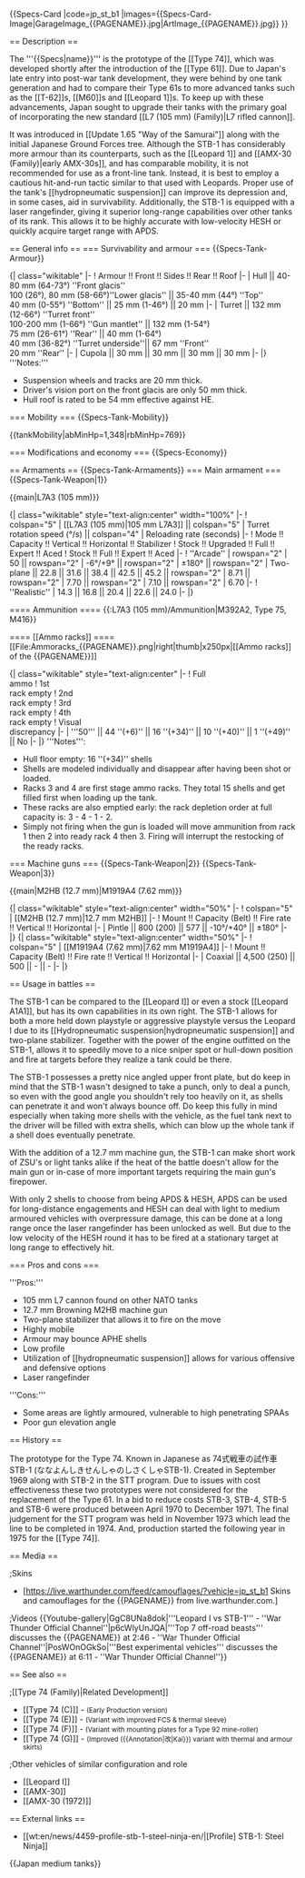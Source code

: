 {{Specs-Card
|code=jp_st_b1
|images={{Specs-Card-Image|GarageImage_{{PAGENAME}}.jpg|ArtImage_{{PAGENAME}}.jpg}}
}}

== Description ==
<!-- ''In the description, the first part should be about the history of the creation and combat usage of the vehicle, as well as its key features. In the second part, tell the reader about the ground vehicle in the game. Insert a screenshot of the vehicle, so that if the novice player does not remember the vehicle by name, he will immediately understand what kind of vehicle the article is talking about.'' -->
The '''{{Specs|name}}''' is the prototype of the [[Type 74]], which was developed shortly after the introduction of the [[Type 61]]. Due to Japan's late entry into post-war tank development, they were behind by one tank generation and had to compare their Type 61s to more advanced tanks such as the [[T-62]]s, [[M60]]s and [[Leopard 1]]s. To keep up with these advancements, Japan sought to upgrade their tanks with the primary goal of incorporating the new standard [[L7 (105 mm) (Family)|L7 rifled cannon]].

It was introduced in [[Update 1.65 "Way of the Samurai"]] along with the initial Japanese Ground Forces tree. Although the STB-1 has considerably more armour than its counterparts, such as the [[Leopard 1]] and [[AMX-30 (Family)|early AMX-30s]], and has comparable mobility, it is not recommended for use as a front-line tank. Instead, it is best to employ a cautious hit-and-run tactic similar to that used with Leopards. Proper use of the tank's [[hydropneumatic suspension]] can improve its depression and, in some cases, aid in survivability. Additionally, the STB-1 is equipped with a laser rangefinder, giving it superior long-range capabilities over other tanks of its rank. This allows it to be highly accurate with low-velocity HESH or quickly acquire target range with APDS.

== General info ==
=== Survivability and armour ===
{{Specs-Tank-Armour}}
<!-- ''Describe armour protection. Note the most well protected and key weak areas. Appreciate the layout of modules as well as the number and location of crew members. Is the level of armour protection sufficient, is the placement of modules helpful for survival in combat? If necessary use a visual template to indicate the most secure and weak zones of the armour.'' -->
{| class="wikitable"
|-
! Armour !! Front !! Sides !! Rear !! Roof
|-
| Hull || 40-80 mm (64-73°) ''Front glacis'' <br> 100 (26°), 80 mm (58-66°)''Lower glacis'' || 35-40 mm (44°) ''Top'' <br> 40 mm (0-55°) ''Bottom'' || 25 mm (1-46°) || 20 mm
|-
| Turret || 132 mm (12-66°) ''Turret front'' <br> 100-200 mm (1-66°) ''Gun mantlet'' || 132 mm (1-54°) <br> 75 mm (26-61°) ''Rear'' || 40 mm (1-64°) <br> 40 mm (36-82°) ''Turret underside''|| 67 mm ''Front'' <br> 20 mm ''Rear''
|-
| Cupola || 30 mm || 30 mm || 30 mm || 30 mm
|-
|}
'''Notes:'''

* Suspension wheels and tracks are 20 mm thick.
* Driver's vision port on the front glacis are only 50 mm thick.
* Hull roof is rated to be 54 mm effective against HE.

=== Mobility ===
{{Specs-Tank-Mobility}}
<!-- ''Write about the mobility of the ground vehicle. Estimate the specific power and manoeuvrability, as well as the maximum speed forwards and backwards.'' -->

{{tankMobility|abMinHp=1,348|rbMinHp=769}}

=== Modifications and economy ===
{{Specs-Economy}}

== Armaments ==
{{Specs-Tank-Armaments}}
=== Main armament ===
{{Specs-Tank-Weapon|1}}
<!-- ''Give the reader information about the characteristics of the main gun. Assess its effectiveness in a battle based on the reloading speed, ballistics and the power of shells. Do not forget about the flexibility of the fire, that is how quickly the cannon can be aimed at the target, open fire on it and aim at another enemy. Add a link to the main article on the gun: <code><nowiki>{{main|Name of the weapon}}</nowiki></code>. Describe in general terms the ammunition available for the main gun. Give advice on how to use them and how to fill the ammunition storage.'' -->
{{main|L7A3 (105 mm)}}

{| class="wikitable" style="text-align:center" width="100%"
|-
! colspan="5" | [[L7A3 (105 mm)|105 mm L7A3]] || colspan="5" | Turret rotation speed (°/s) || colspan="4" | Reloading rate (seconds)
|-
! Mode !! Capacity !! Vertical !! Horizontal !! Stabilizer
! Stock !! Upgraded !! Full !! Expert !! Aced
! Stock !! Full !! Expert !! Aced
|-
! ''Arcade''
| rowspan="2" | 50 || rowspan="2" | -6°/+9° || rowspan="2" | ±180° || rowspan="2" | Two-plane || 22.8 || 31.6 || 38.4 || 42.5 || 45.2 || rowspan="2" | 8.71 || rowspan="2" | 7.70 || rowspan="2" | 7.10 || rowspan="2" | 6.70
|-
! ''Realistic''
| 14.3 || 16.8 || 20.4 || 22.6 || 24.0
|-
|}

==== Ammunition ====
{{:L7A3 (105 mm)/Ammunition|M392A2, Type 75, M416}}

==== [[Ammo racks]] ====
[[File:Ammoracks_{{PAGENAME}}.png|right|thumb|x250px|[[Ammo racks]] of the {{PAGENAME}}]]
<!-- '''Last updated: 1.101.1.16''' -->
{| class="wikitable" style="text-align:center"
|-
! Full<br>ammo
! 1st<br>rack empty
! 2nd<br>rack empty
! 3rd<br>rack empty
! 4th<br>rack empty
! Visual<br>discrepancy
|-
| '''50''' || 44&nbsp;''(+6)'' || 16&nbsp;''(+34)'' || 10&nbsp;''(+40)'' || 1&nbsp;''(+49)'' || No
|-
|}
'''Notes''':

* Hull floor empty: 16&nbsp;''(+34)'' shells
* Shells are modeled individually and disappear after having been shot or loaded.
* Racks 3 and 4 are first stage ammo racks. They total 15 shells and get filled first when loading up the tank.
* These racks are also emptied early: the rack depletion order at full capacity is: 3 - 4 - 1 - 2.
* Simply not firing when the gun is loaded will move ammunition from rack 1 then 2 into ready rack 4 then 3. Firing will interrupt the restocking of the ready racks.

=== Machine guns ===
{{Specs-Tank-Weapon|2}}
{{Specs-Tank-Weapon|3}}
<!-- ''Offensive and anti-aircraft machine guns not only allow you to fight some aircraft but also are effective against lightly armoured vehicles. Evaluate machine guns and give recommendations on its use.'' -->
{{main|M2HB (12.7 mm)|M1919A4 (7.62 mm)}}

{| class="wikitable" style="text-align:center" width="50%"
|-
! colspan="5" | [[M2HB (12.7 mm)|12.7 mm M2HB]]
|-
! Mount !! Capacity (Belt) !! Fire rate !! Vertical !! Horizontal
|-
| Pintle || 800 (200) || 577 || -10°/+40° || ±180°
|-
|}
{| class="wikitable" style="text-align:center" width="50%"
|-
! colspan="5" | [[M1919A4 (7.62 mm)|7.62 mm M1919A4]]
|-
! Mount !! Capacity (Belt) !! Fire rate !! Vertical !! Horizontal
|-
| Coaxial || 4,500 (250) || 500 || - || -
|-
|}

== Usage in battles ==
<!-- ''Describe the tactics of playing in the vehicle, the features of using vehicles in the team and advice on tactics. Refrain from creating a "guide" - do not impose a single point of view but instead give the reader food for thought. Describe the most dangerous enemies and give recommendations on fighting them. If necessary, note the specifics of the game in different modes (AB, RB, SB).'' -->
The STB-1 can be compared to the [[Leopard I]] or even a stock [[Leopard A1A1]], but has its own capabilities in its own right. The STB-1 allows for both a more held down playstyle or aggressive playstyle versus the Leopard I due to its [[Hydropneumatic suspension|hydropneumatic suspension]] and two-plane stabilizer. Together with the power of the engine outfitted on the STB-1, allows it to speedily move to a nice sniper spot or hull-down position and fire at targets before they realize a tank could be there.

The STB-1 possesses a pretty nice angled upper front plate, but do keep in mind that the STB-1 wasn't designed to take a punch, only to deal a punch, so even with the good angle you shouldn't rely too heavily on it, as shells can penetrate it and won't always bounce off. Do keep this fully in mind especially when taking more shells with the vehicle, as the fuel tank next to the driver will be filled with extra shells, which can blow up the whole tank if a shell does eventually penetrate.

With the addition of a 12.7 mm machine gun, the STB-1 can make short work of ZSU's or light tanks alike if the heat of the battle doesn't allow for the main gun or in-case of more important targets requiring the main gun's firepower.

With only 2 shells to choose from being APDS & HESH, APDS can be used for long-distance engagements and HESH can deal with light to medium armoured vehicles with overpressure damage, this can be done at a long range once the laser rangefinder has been unlocked as well. But due to the low velocity of the HESH round it has to be fired at a stationary target at long range to effectively hit.

=== Pros and cons ===
<!-- ''Summarise and briefly evaluate the vehicle in terms of its characteristics and combat effectiveness. Mark its pros and cons in a bulleted list. Try not to use more than 6 points for each of the characteristics. Avoid using categorical definitions such as "bad", "good" and the like - use substitutions with softer forms such as "inadequate" and "effective".'' -->

'''Pros:'''

* 105 mm L7 cannon found on other NATO tanks
* 12.7 mm Browning M2HB machine gun
* Two-plane stabilizer that allows it to fire on the move
* Highly mobile
* Armour may bounce APHE shells
* Low profile
* Utilization of [[hydropneumatic suspension]] allows for various offensive and defensive options
* Laser rangefinder

'''Cons:'''

* Some areas are lightly armoured, vulnerable to high penetrating SPAAs
* Poor gun elevation angle

== History ==
<!-- ''Describe the history of the creation and combat usage of the vehicle in more detail than in the introduction. If the historical reference turns out to be too long, take it to a separate article, taking a link to the article about the vehicle and adding a block "/History" (example: <nowiki>https://wiki.warthunder.com/(Vehicle-name)/History</nowiki>) and add a link to it here using the <code>main</code> template. Be sure to reference text and sources by using <code><nowiki><ref></ref></nowiki></code>, as well as adding them at the end of the article with <code><nowiki><references /></nowiki></code>. This section may also include the vehicle's dev blog entry (if applicable) and the in-game encyclopedia description (under <code><nowiki>=== In-game description ===</nowiki></code>, also if applicable).'' -->
The prototype for the Type 74. Known in Japanese as 74式戦車の試作車STB-1 (ななよんしきせんしゃのしさくしゃSTB-1). Created in September 1969 along with STB-2 in the STT program. Due to issues with cost effectiveness these two prototypes were not considered for the replacement of the Type 61. In a bid to reduce costs STB-3, STB-4, STB-5 and STB-6 were produced between April 1970 to December 1971. The final judgement for the STT program was held in November 1973 which lead the line to be completed in 1974. And, production started the following year in 1975 for the [[Type 74]].

== Media ==
<!-- ''Excellent additions to the article would be video guides, screenshots from the game, and photos.'' -->

;Skins

* [https://live.warthunder.com/feed/camouflages/?vehicle=jp_st_b1 Skins and camouflages for the {{PAGENAME}} from live.warthunder.com.]

;Videos
{{Youtube-gallery|GgC8UNa8dok|'''Leopard I vs STB-1''' - ''War Thunder Official Channel''|p6cWlyUnJQA|'''Top 7 off-road beasts''' discusses the {{PAGENAME}} at 2:46 - ''War Thunder Official Channel''|PosWOnOGkSo|'''Best experimental vehicles''' discusses the {{PAGENAME}} at 6:11 - ''War Thunder Official Channel''}}

== See also ==
<!-- ''Links to the articles on the War Thunder Wiki that you think will be useful for the reader, for example:''
* ''reference to the series of the vehicles;''
* ''links to approximate analogues of other nations and research trees.'' -->

;[[Type 74 (Family)|Related Development]]

* [[Type 74 (C)]] - <small>(Early Production version)</small>
* [[Type 74 (E)]] - <small>(Variant with improved FCS & thermal sleeve)</small>
* [[Type 74 (F)]] - <small>(Variant with mounting plates for a Type 92 mine-roller)</small>
* [[Type 74 (G)]] - <small>(Improved ({{Annotation|改|Kai}}) variant with thermal and armour skirts)</small>

;Other vehicles of similar configuration and role

* [[Leopard I]]
* [[AMX-30]]
* [[AMX-30 (1972)]]

== External links ==
<!-- ''Paste links to sources and external resources, such as:''
* ''topic on the official game forum;''
* ''other literature.'' -->

* [[wt:en/news/4459-profile-stb-1-steel-ninja-en/|[Profile] STB-1: Steel Ninja]]

{{Japan medium tanks}}